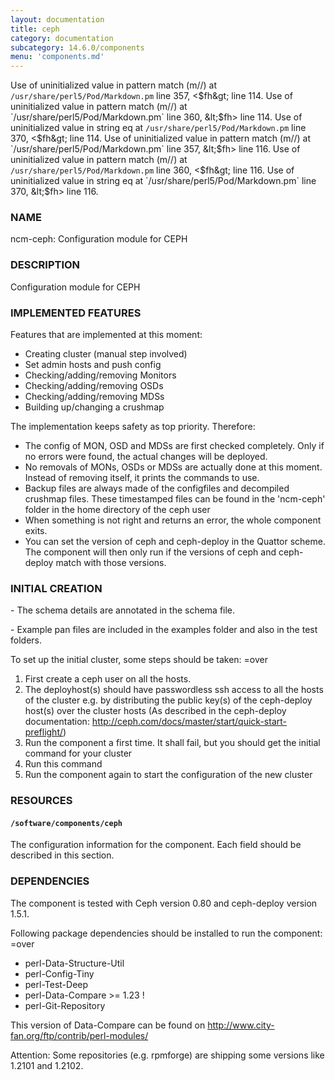 ```yaml
---
layout: documentation
title: ceph
category: documentation
subcategory: 14.6.0/components
menu: 'components.md'
---
```

Use of uninitialized value in pattern match (m//) at `/usr/share/perl5/Pod/Markdown.pm` line 357, &lt;$fh&gt; line 114.
Use of uninitialized value in pattern match (m//) at `/usr/share/perl5/Pod/Markdown.pm` line 360, &lt;$fh&gt; line 114.
Use of uninitialized value in string eq at `/usr/share/perl5/Pod/Markdown.pm` line 370, &lt;$fh&gt; line 114.
Use of uninitialized value in pattern match (m//) at `/usr/share/perl5/Pod/Markdown.pm` line 357, &lt;$fh&gt; line 116.
Use of uninitialized value in pattern match (m//) at `/usr/share/perl5/Pod/Markdown.pm` line 360, &lt;$fh&gt; line 116.
Use of uninitialized value in string eq at `/usr/share/perl5/Pod/Markdown.pm` line 370, &lt;$fh&gt; line 116.
### NAME

ncm-ceph: Configuration module for CEPH

### DESCRIPTION

Configuration module for CEPH

### IMPLEMENTED FEATURES

Features that are implemented at this moment:

- Creating cluster (manual step involved)
- Set admin hosts and push config
- Checking/adding/removing Monitors
- Checking/adding/removing OSDs
- Checking/adding/removing MDSs
- Building up/changing a crushmap

The implementation keeps safety as top priority. Therefore:

- The config of MON, OSD and MDSs are first checked completely. Only if no errors were found, the actual changes will be deployed.
- No removals of MONs, OSDs or MDSs are actually done at this moment. Instead of removing itself, it prints the commands to use.
- Backup files are always made of the configfiles and decompiled crushmap files. These timestamped files can be found in the 'ncm-ceph' folder in the home directory of the ceph user
- When something is not right and returns an error, the whole component exits.
- You can set the version of ceph and ceph-deploy in the Quattor scheme. The component will then only run if the versions of ceph and ceph-deploy match with those versions.

### INITIAL CREATION

\- The schema details are annotated in the schema file.

\- Example pan files are included in the examples folder and also in the test folders.

To set up the initial cluster, some steps should be taken:
=over

1. First create a ceph user on all the hosts.
2. The deployhost(s) should have passwordless ssh access to all the hosts of the cluster
        e.g. by distributing the public key(s) of the ceph-deploy host(s) over the cluster hosts
            (As described in the ceph-deploy documentation:
                        http://ceph.com/docs/master/start/quick-start-preflight/)
3. Run the component a first time.
            It shall fail, but you should get the initial command for your cluster
4. Run this command
5. Run the component again to start the configuration of the new cluster

### RESOURCES

#### `/software/components/ceph`

The configuration information for the component.  Each field should
be described in this section.

### DEPENDENCIES

The component is tested with Ceph version 0.80 and ceph-deploy version 1.5.1.

Following package dependencies should be installed to run the component:
=over

- perl-Data-Structure-Util
- perl-Config-Tiny
- perl-Test-Deep
- perl-Data-Compare &gt;= 1.23 !
- perl-Git-Repository

This version of Data-Compare can be found on http://www.city-fan.org/ftp/contrib/perl-modules/

Attention: Some repositories (e.g. rpmforge) are shipping some versions like 1.2101 and 1.2102.


